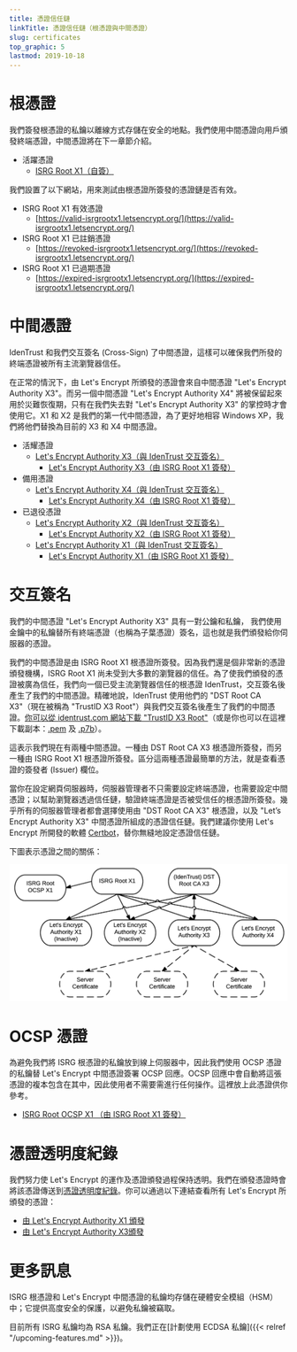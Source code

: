 ```yaml
---
title: 憑證信任鏈
linkTitle: 憑證信任鏈（根憑證與中間憑證）
slug: certificates
top_graphic: 5
lastmod: 2019-10-18
---
```


# 根憑證

我們簽發根憑證的私鑰以離線方式存儲在安全的地點。我們使用中間憑證向用戶頒發終端憑證，中間憑證將在下一章節介紹。

* 活躍憑證
  * [ISRG Root X1（自簽）](/certs/isrgrootx1.pem.txt)

我們設置了以下網站，用來測試由根憑證所簽發的憑證鏈是否有效。

* ISRG Root X1 有效憑證
  * [https://valid-isrgrootx1.letsencrypt.org/](https://valid-isrgrootx1.letsencrypt.org/)
* ISRG Root X1 已註銷憑證
  * [https://revoked-isrgrootx1.letsencrypt.org/](https://revoked-isrgrootx1.letsencrypt.org/)
* ISRG Root X1 已過期憑證
  * [https://expired-isrgrootx1.letsencrypt.org/](https://expired-isrgrootx1.letsencrypt.org/)

# 中間憑證

IdenTrust 和我們交互簽名 (Cross-Sign) 了中間憑證，這樣可以確保我們所發的終端憑證被所有主流瀏覽器信任。

在正常的情況下，由 Let's Encrypt 所頒發的憑證會來自中間憑證 "Let's Encrypt Authority X3"。而另一個中間憑證 "Let's Encrypt Authority X4" 將被保留起來用於災難恢復期，只有在我們失去對 "Let's Encrypt Authority X3" 的掌控時才會使用它。X1 和 X2 是我們的第一代中間憑證，為了更好地相容 Windows XP，我們將他們替換為目前的 X3 和 X4 中間憑證。


* 活耀憑證
  * [Let's Encrypt Authority X3（與 IdenTrust 交互簽名）](/certs/lets-encrypt-x3-cross-signed.pem.txt)
    * [Let's Encrypt Authority X3（由 ISRG Root X1 簽發）](/certs/letsencryptauthorityx3.pem.txt)
* 備用憑證
  * [Let's Encrypt Authority X4（與 IdenTrust 交互簽名）](/certs/lets-encrypt-x4-cross-signed.pem.txt)
    * [Let's Encrypt Authority X4（由 ISRG Root X1 簽發）](/certs/letsencryptauthorityx4.pem.txt)
* 已退役憑證
  * [Let's Encrypt Authority X2（與 IdenTrust 交互簽名）](/certs/lets-encrypt-x2-cross-signed.pem.txt)
    * [Let's Encrypt Authority X2（由 ISRG Root X1 簽發）](/certs/letsencryptauthorityx2.pem.txt)
  * [Let's Encrypt Authority X1（與 IdenTrust 交互簽名）](/certs/lets-encrypt-x1-cross-signed.pem.txt)
    * [Let's Encrypt Authority X1（由 ISRG Root X1 簽發）](/certs/letsencryptauthorityx1.pem.txt)

# 交互簽名

我們的中間憑證 "Let's Encrypt Authority X3" 具有一對公鑰和私鑰，
我們使用金鑰中的私鑰替所有終端憑證（也稱為子葉憑證）簽名，這也就是我們頒發給你伺服器的憑證。

我們的中間憑證是由 ISRG Root X1 根憑證所簽發。因為我們還是個非常新的憑證頒發機構，ISRG Root X1 尚未受到大多數的瀏覽器的信任。為了使我們頒發的憑證被廣為信任，我們向一個已受主流瀏覽器信任的根憑證 IdenTrust，交互簽名後產生了我們的中間憑證。精確地說，IdenTrust 使用他們的 "DST Root CA X3"（現在被稱為 "TrustID X3 Root"）與我們交互簽名後產生了我們的中間憑證。[你可以從 identrust.com 網站下載 "TrustID X3 Root"](https://www.identrust.com/support/downloads)（或是你也可以在這裡下載副本：[.pem](/certs/trustid-x3-root.pem.txt) 及 [.p7b](/certs/trustid-x3-root.p7b)）。

這表示我們現在有兩種中間憑證。一種由 DST Root CA X3 根憑證所簽發，而另一種由 ISRG Root X1 根憑證所簽發。區分這兩種憑證最簡單的方法，就是查看憑證的簽發者 (Issuer) 欄位。

當你在設定網頁伺服器時，伺服器管理者不只需要設定終端憑證，也需要設定中間憑證；以幫助瀏覽器透過信任鏈，驗證終端憑證是否被受信任的根憑證所簽發。幾乎所有的伺服器管理者都會選擇使用由 "DST Root CA X3" 根憑證，以及 "Let’s Encrypt Authority X3" 中間憑證所組成的憑證信任鏈。我們建議你使用 Let's Encrypt 所開發的軟體 [Certbot](https://certbot.org)，替你無縫地設定憑證信任鏈。

下圖表示憑證之間的關係：

<img src="/certs/isrg-keys.png" alt="ISRG 憑證關係圖">

# OCSP 憑證

為避免我們將 ISRG 根憑證的私鑰放到線上伺服器中，因此我們使用 OCSP 憑證的私鑰替 Let's Encrypt 中間憑證簽署 OCSP 回應。OCSP 回應中會自動將這張憑證的複本包含在其中，因此使用者不需要需進行任何操作。這裡放上此憑證供你參考。

* [ISRG Root OCSP X1 （由 ISRG Root X1 簽發）](/certs/isrg-root-ocsp-x1.pem.txt)

# 憑證透明度紀錄

我們努力使 Let's Encrypt 的運作及憑證頒發過程保持透明。我們在頒發憑證時會將該憑證傳送到[憑證透明度紀錄](https://www.certificate-transparency.org/)。你可以通過以下連結查看所有 Let's Encrypt 所頒發的憑證：

* [由 Let's Encrypt Authority X1 頒發](https://crt.sh/?Identity=%25&iCAID=7395)
* [由 Let's Encrypt Authority X3頒發](https://crt.sh/?Identity=%25&iCAID=16418)

# 更多訊息

ISRG 根憑證和 Let's Encrypt 中間憑證的私鑰均存儲在硬體安全模組（HSM）中；它提供高度安全的保護，以避免私鑰被竊取。

目前所有 ISRG 私鑰均為 RSA 私鑰。我們正在[計劃使用 ECDSA 私鑰]({{< relref "/upcoming-features.md" >}})。
